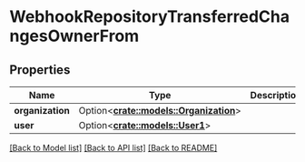 # WebhookRepositoryTransferredChangesOwnerFrom

## Properties

Name | Type | Description | Notes
------------ | ------------- | ------------- | -------------
**organization** | Option<[**crate::models::Organization**](Organization.md)> |  | [optional]
**user** | Option<[**crate::models::User1**](User_1.md)> |  | [optional]

[[Back to Model list]](../README.md#documentation-for-models) [[Back to API list]](../README.md#documentation-for-api-endpoints) [[Back to README]](../README.md)


